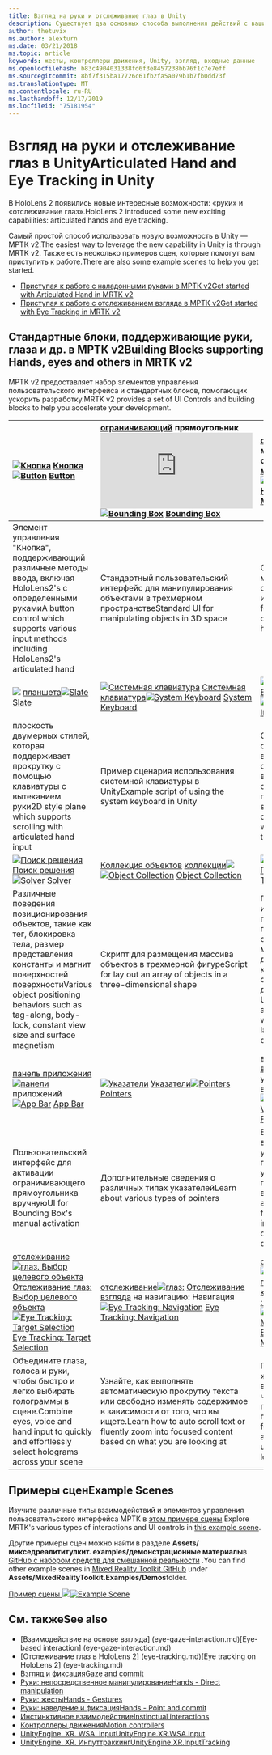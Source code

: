 ```yaml
---
title: Взгляд на руки и отслеживание глаз в Unity
description: Существует два основных способа выполнения действий с вашим взглядом в Unity, жестами и контроллерами движения.
author: thetuvix
ms.author: alexturn
ms.date: 03/21/2018
ms.topic: article
keywords: жесты, контроллеры движения, Unity, взгляд, входные данные
ms.openlocfilehash: b83c4904031338fd6f3e8457238bb76f1c7e7eff
ms.sourcegitcommit: 8bf7f315ba17726c61fb2fa5a079b1b7fb0dd73f
ms.translationtype: MT
ms.contentlocale: ru-RU
ms.lasthandoff: 12/17/2019
ms.locfileid: "75181954"
---
```

# <a name="articulated-hand-and-eye-tracking-in-unity"></a><span data-ttu-id="cbdec-104">Взгляд на руки и отслеживание глаз в Unity</span><span class="sxs-lookup"><span data-stu-id="cbdec-104">Articulated Hand and Eye Tracking in Unity</span></span>

<span data-ttu-id="cbdec-105">В HoloLens 2 появились новые интересные возможности: «руки» и «отслеживание глаз».</span><span class="sxs-lookup"><span data-stu-id="cbdec-105">HoloLens 2 introduced some new exciting capabilities: articulated hands and eye tracking.</span></span>

<span data-ttu-id="cbdec-106">Самый простой способ использовать новую возможность в Unity — МРТК v2.</span><span class="sxs-lookup"><span data-stu-id="cbdec-106">The easiest way to leverage the new capability in Unity is through MRTK v2.</span></span> <span data-ttu-id="cbdec-107">Также есть несколько примеров сцен, которые помогут вам приступить к работе.</span><span class="sxs-lookup"><span data-stu-id="cbdec-107">There are also some example scenes to help you get started.</span></span>

* [<span data-ttu-id="cbdec-108">Приступая к работе с наладонными руками в МРТК v2</span><span class="sxs-lookup"><span data-stu-id="cbdec-108">Get started with Articulated Hand  in MRTK v2</span></span>](https://microsoft.github.io/MixedRealityToolkit-Unity/Documentation/Input/HandTracking.html)
* [<span data-ttu-id="cbdec-109">Приступая к работе с отслеживанием взгляда в МРТК v2</span><span class="sxs-lookup"><span data-stu-id="cbdec-109">Get started with Eye Tracking in MRTK v2</span></span>](https://microsoft.github.io/MixedRealityToolkit-Unity/Documentation/EyeTracking/EyeTracking_Main.html)

## <a name="building-blocks-supporting-hands-eyes-and-others-in-mrtk-v2"></a><span data-ttu-id="cbdec-110">Стандартные блоки, поддерживающие руки, глаза и др. в МРТК v2</span><span class="sxs-lookup"><span data-stu-id="cbdec-110">Building Blocks supporting Hands, eyes and others in MRTK v2</span></span>

<span data-ttu-id="cbdec-111">МРТК v2 предоставляет набор элементов управления пользовательского интерфейса и стандартных блоков, помогающих ускорить разработку.</span><span class="sxs-lookup"><span data-stu-id="cbdec-111">MRTK v2 provides a set of UI Controls and building blocks to help you accelerate your development.</span></span>

|  <span data-ttu-id="cbdec-112">[![Кнопка](images/MRTK_Button_Main.png)](https://microsoft.github.io/MixedRealityToolkit-Unity/Documentation/README_Button.html) [Кнопка](https://microsoft.github.io/MixedRealityToolkit-Unity/Documentation/README_Button.html)</span><span class="sxs-lookup"><span data-stu-id="cbdec-112">[![Button](images/MRTK_Button_Main.png)](https://microsoft.github.io/MixedRealityToolkit-Unity/Documentation/README_Button.html) [Button](https://microsoft.github.io/MixedRealityToolkit-Unity/Documentation/README_Button.html)</span></span> | <span data-ttu-id="cbdec-113">[ограничивающий](https://microsoft.github.io/MixedRealityToolkit-Unity/Documentation/README_BoundingBox.html) прямоугольник![ограничивающего [прямоугольника](images/MRTK_BoundingBox_Main.png)](https://microsoft.github.io/MixedRealityToolkit-Unity/Documentation/README_BoundingBox.html)</span><span class="sxs-lookup"><span data-stu-id="cbdec-113">[![Bounding Box](images/MRTK_BoundingBox_Main.png)](https://microsoft.github.io/MixedRealityToolkit-Unity/Documentation/README_BoundingBox.html) [Bounding Box](https://microsoft.github.io/MixedRealityToolkit-Unity/Documentation/README_BoundingBox.html)</span></span> | <span data-ttu-id="cbdec-114">[обработчик](https://microsoft.github.io/MixedRealityToolkit-Unity/Documentation/README_ManipulationHandler.html) манипуляций обработчика [манипуляций с![](images/MRTK_Manipulation_Main.png)](https://microsoft.github.io/MixedRealityToolkit-Unity/Documentation/README_ManipulationHandler.html)</span><span class="sxs-lookup"><span data-stu-id="cbdec-114">[![Manipulation Handler](images/MRTK_Manipulation_Main.png)](https://microsoft.github.io/MixedRealityToolkit-Unity/Documentation/README_ManipulationHandler.html) [Manipulation Handler](https://microsoft.github.io/MixedRealityToolkit-Unity/Documentation/README_ManipulationHandler.html)</span></span> |
|:--- | :--- | :--- |
| <span data-ttu-id="cbdec-115">Элемент управления "Кнопка", поддерживающий различные методы ввода, включая HoloLens2's с определенными руками</span><span class="sxs-lookup"><span data-stu-id="cbdec-115">A button control which supports various input methods including HoloLens2's articulated hand</span></span> | <span data-ttu-id="cbdec-116">Стандартный пользовательский интерфейс для манипулирования объектами в трехмерном пространстве</span><span class="sxs-lookup"><span data-stu-id="cbdec-116">Standard UI for manipulating objects in 3D space</span></span> | <span data-ttu-id="cbdec-117">Скрипт для манипулирования объектами с одной или двумя руки</span><span class="sxs-lookup"><span data-stu-id="cbdec-117">Script for manipulating objects with one or two hands</span></span> |
|  <span data-ttu-id="cbdec-118">[![](images/MRTK_Slate_Main.png)](https://microsoft.github.io/MixedRealityToolkit-Unity/Documentation/README_Slate.html) [планшета](https://microsoft.github.io/MixedRealityToolkit-Unity/Documentation/README_Slate.html)</span><span class="sxs-lookup"><span data-stu-id="cbdec-118">[![Slate](images/MRTK_Slate_Main.png)](https://microsoft.github.io/MixedRealityToolkit-Unity/Documentation/README_Slate.html) [Slate](https://microsoft.github.io/MixedRealityToolkit-Unity/Documentation/README_Slate.html)</span></span> | <span data-ttu-id="cbdec-119">[![Системная клавиатура](images/MRTK_SystemKeyboard_Main.png)](https://microsoft.github.io/MixedRealityToolkit-Unity/Documentation/README_SystemKeyboard.html) [Системная клавиатура](https://microsoft.github.io/MixedRealityToolkit-Unity/Documentation/README_SystemKeyboard.html)</span><span class="sxs-lookup"><span data-stu-id="cbdec-119">[![System Keyboard](images/MRTK_SystemKeyboard_Main.png)](https://microsoft.github.io/MixedRealityToolkit-Unity/Documentation/README_SystemKeyboard.html) [System Keyboard](https://microsoft.github.io/MixedRealityToolkit-Unity/Documentation/README_SystemKeyboard.html)</span></span> | <span data-ttu-id="cbdec-120">[![Взаимодействие](images/InteractableExamples.png)](https://microsoft.github.io/MixedRealityToolkit-Unity/Documentation/README_Interactable.html) [Взаимодействие](https://microsoft.github.io/MixedRealityToolkit-Unity/Documentation/README_Interactable.html)</span><span class="sxs-lookup"><span data-stu-id="cbdec-120">[![Interactable](images/InteractableExamples.png)](https://microsoft.github.io/MixedRealityToolkit-Unity/Documentation/README_Interactable.html) [Interactable](https://microsoft.github.io/MixedRealityToolkit-Unity/Documentation/README_Interactable.html)</span></span> |
| <span data-ttu-id="cbdec-121">плоскость двумерных стилей, которая поддерживает прокрутку с помощью клавиатуры с вытеканием руки</span><span class="sxs-lookup"><span data-stu-id="cbdec-121">2D style plane which supports scrolling with articulated hand input</span></span> | <span data-ttu-id="cbdec-122">Пример сценария использования системной клавиатуры в Unity</span><span class="sxs-lookup"><span data-stu-id="cbdec-122">Example script of using the system keyboard in Unity</span></span>  | <span data-ttu-id="cbdec-123">Скрипт, обеспечивающий взаимодействие объектов с визуальными состояниями и поддержкой тем</span><span class="sxs-lookup"><span data-stu-id="cbdec-123">A script for making objects interactable with visual states and theme support</span></span> |
|  <span data-ttu-id="cbdec-124">[![Поиск решения](images/MRTK_Solver_Main.png)](https://microsoft.github.io/MixedRealityToolkit-Unity/Documentation/README_Solver.html) [Поиск решения](https://microsoft.github.io/MixedRealityToolkit-Unity/Documentation/README_Solver.html)</span><span class="sxs-lookup"><span data-stu-id="cbdec-124">[![Solver](images/MRTK_Solver_Main.png)](https://microsoft.github.io/MixedRealityToolkit-Unity/Documentation/README_Solver.html) [Solver](https://microsoft.github.io/MixedRealityToolkit-Unity/Documentation/README_Solver.html)</span></span> | <span data-ttu-id="cbdec-125">[Коллекция объектов](https://microsoft.github.io/MixedRealityToolkit-Unity/Documentation/README_ManipulationHandler.html) [коллекции![](images/MRTK_ObjectCollection_Main.png)](https://microsoft.github.io/MixedRealityToolkit-Unity/Documentation/README_ManipulationHandler.html)</span><span class="sxs-lookup"><span data-stu-id="cbdec-125">[![Object Collection](images/MRTK_ObjectCollection_Main.png)](https://microsoft.github.io/MixedRealityToolkit-Unity/Documentation/README_ManipulationHandler.html) [Object Collection](https://microsoft.github.io/MixedRealityToolkit-Unity/Documentation/README_ManipulationHandler.html)</span></span> | <span data-ttu-id="cbdec-126">[![Подсказка](images/MRTK_Tooltip_Main.png)](https://microsoft.github.io/MixedRealityToolkit-Unity/Documentation/README_Tooltip.html) [Подсказка](https://microsoft.github.io/MixedRealityToolkit-Unity/Documentation/README_Tooltip.html)</span><span class="sxs-lookup"><span data-stu-id="cbdec-126">[![Tooltip](images/MRTK_Tooltip_Main.png)](https://microsoft.github.io/MixedRealityToolkit-Unity/Documentation/README_Tooltip.html) [Tooltip](https://microsoft.github.io/MixedRealityToolkit-Unity/Documentation/README_Tooltip.html)</span></span> |
| <span data-ttu-id="cbdec-127">Различные поведения позиционирования объектов, такие как тег, блокировка тела, размер представления константы и магнит поверхностей поверхности</span><span class="sxs-lookup"><span data-stu-id="cbdec-127">Various object positioning behaviors such as tag-along, body-lock, constant view size and surface magnetism</span></span> | <span data-ttu-id="cbdec-128">Скрипт для размещения массива объектов в трехмерной фигуре</span><span class="sxs-lookup"><span data-stu-id="cbdec-128">Script for lay out an array of objects in a three-dimensional shape</span></span> | <span data-ttu-id="cbdec-129">Пользовательский интерфейс заметки с гибкой системой привязки и сведениями, который можно использовать для пометки контроллеров и объектов движения.</span><span class="sxs-lookup"><span data-stu-id="cbdec-129">Annotation UI with flexible anchor/pivot system which can be used for labeling motion controllers and object.</span></span> |
|  <span data-ttu-id="cbdec-130">[панель приложения](https://microsoft.github.io/MixedRealityToolkit-Unity/Documentation/README_AppBar.html) [![панели](images/MRTK_AppBar_Main.png)](https://microsoft.github.io/MixedRealityToolkit-Unity/Documentation/README_AppBar.html) приложений</span><span class="sxs-lookup"><span data-stu-id="cbdec-130">[![App Bar](images/MRTK_AppBar_Main.png)](https://microsoft.github.io/MixedRealityToolkit-Unity/Documentation/README_AppBar.html) [App Bar](https://microsoft.github.io/MixedRealityToolkit-Unity/Documentation/README_AppBar.html)</span></span> | <span data-ttu-id="cbdec-131">[![Указатели](images/MRTK_Pointer_Main.png)](https://microsoft.github.io/MixedRealityToolkit-Unity/Documentation/Input/Pointers.html) [Указатели](https://microsoft.github.io/MixedRealityToolkit-Unity/Documentation/Input/Pointers.html)</span><span class="sxs-lookup"><span data-stu-id="cbdec-131">[![Pointers](images/MRTK_Pointer_Main.png)](https://microsoft.github.io/MixedRealityToolkit-Unity/Documentation/Input/Pointers.html) [Pointers](https://microsoft.github.io/MixedRealityToolkit-Unity/Documentation/Input/Pointers.html)</span></span> | <span data-ttu-id="cbdec-132">[высоко![ная](images/MRTK_FingertipVisualization_Main.png)](https://microsoft.github.io/MixedRealityToolkit-Unity/Documentation/README_FingertipVisualization.html) [визуализация](https://microsoft.github.io/MixedRealityToolkit-Unity/Documentation/README_FingertipVisualization.html) с удобное для визуализации</span><span class="sxs-lookup"><span data-stu-id="cbdec-132">[![Fingertip Visualization](images/MRTK_FingertipVisualization_Main.png)](https://microsoft.github.io/MixedRealityToolkit-Unity/Documentation/README_FingertipVisualization.html) [Fingertip Visualization](https://microsoft.github.io/MixedRealityToolkit-Unity/Documentation/README_FingertipVisualization.html)</span></span> |
| <span data-ttu-id="cbdec-133">Пользовательский интерфейс для активации ограничивающего прямоугольника вручную</span><span class="sxs-lookup"><span data-stu-id="cbdec-133">UI for Bounding Box's manual activation</span></span> | <span data-ttu-id="cbdec-134">Дополнительные сведения о различных типах указателей</span><span class="sxs-lookup"><span data-stu-id="cbdec-134">Learn about various types of pointers</span></span> | <span data-ttu-id="cbdec-135">Визуальное взаимодействие с учетом того, что повышает уверенность в прямом взаимодействии</span><span class="sxs-lookup"><span data-stu-id="cbdec-135">Visual affordance on the fingertip which improves the confidence for the direct interaction</span></span> |
|  <span data-ttu-id="cbdec-136">[отслеживание![глаз. Выбор целевого объекта](images/mrtk_et_targetselect.png)](https://microsoft.github.io/MixedRealityToolkit-Unity/Documentation/EyeTracking/EyeTracking_TargetSelection.html) [Отслеживание глаз: Выбор целевого объекта](https://microsoft.github.io/MixedRealityToolkit-Unity/Documentation/EyeTracking/EyeTracking_TargetSelection.html)</span><span class="sxs-lookup"><span data-stu-id="cbdec-136">[![Eye Tracking: Target Selection](images/mrtk_et_targetselect.png)](https://microsoft.github.io/MixedRealityToolkit-Unity/Documentation/EyeTracking/EyeTracking_TargetSelection.html) [Eye Tracking: Target Selection](https://microsoft.github.io/MixedRealityToolkit-Unity/Documentation/EyeTracking/EyeTracking_TargetSelection.html)</span></span> | <span data-ttu-id="cbdec-137">[отслеживание![глаз:](images/mrtk_et_navigation.png)](https://microsoft.github.io/MixedRealityToolkit-Unity/Documentation/EyeTracking/EyeTracking_Navigation.html) [Отслеживание взгляда](https://microsoft.github.io/MixedRealityToolkit-Unity/Documentation/EyeTracking/EyeTracking_Navigation.html) на навигацию: Навигация</span><span class="sxs-lookup"><span data-stu-id="cbdec-137">[![Eye Tracking: Navigation](images/mrtk_et_navigation.png)](https://microsoft.github.io/MixedRealityToolkit-Unity/Documentation/EyeTracking/EyeTracking_Navigation.html) [Eye Tracking: Navigation](https://microsoft.github.io/MixedRealityToolkit-Unity/Documentation/EyeTracking/EyeTracking_Navigation.html)</span></span> | <span data-ttu-id="cbdec-138">[отслеживание![глаз: отслеживание глаз на тепловой карте](images/mrtk_et_heatmaps.png)](https://microsoft.github.io/MixedRealityToolkit-Unity/Documentation/EyeTracking/EyeTracking_Visualization.html) [: тепловая схема](https://microsoft.github.io/MixedRealityToolkit-Unity/Documentation/EyeTracking/EyeTracking_Visualization.html)</span><span class="sxs-lookup"><span data-stu-id="cbdec-138">[![Eye Tracking: Heat Map](images/mrtk_et_heatmaps.png)](https://microsoft.github.io/MixedRealityToolkit-Unity/Documentation/EyeTracking/EyeTracking_Visualization.html) [Eye Tracking: Heat Map](https://microsoft.github.io/MixedRealityToolkit-Unity/Documentation/EyeTracking/EyeTracking_Visualization.html)</span></span> |
| <span data-ttu-id="cbdec-139">Объедините глаза, голоса и руки, чтобы быстро и легко выбирать голограммы в сцене.</span><span class="sxs-lookup"><span data-stu-id="cbdec-139">Combine eyes, voice and hand input to quickly and effortlessly select holograms across your scene</span></span> | <span data-ttu-id="cbdec-140">Узнайте, как выполнять автоматическую прокрутку текста или свободно изменять содержимое в зависимости от того, что вы ищете.</span><span class="sxs-lookup"><span data-stu-id="cbdec-140">Learn how to auto scroll text or fluently zoom into focused content based on what you are looking at</span></span>| <span data-ttu-id="cbdec-141">Примеры ведения журнала, загрузки и визуализации того, что пользователи просматривают в приложении</span><span class="sxs-lookup"><span data-stu-id="cbdec-141">Examples for logging, loading and visualizing what users have been looking at in your app</span></span> |

## <a name="example-scenes"></a><span data-ttu-id="cbdec-142">Примеры сцен</span><span class="sxs-lookup"><span data-stu-id="cbdec-142">Example Scenes</span></span>

<span data-ttu-id="cbdec-143">Изучите различные типы взаимодействий и элементов управления пользовательского интерфейса МРТК в [этом примере сцены](https://microsoft.github.io/MixedRealityToolkit-Unity/Documentation/README_HandInteractionExamples.html).</span><span class="sxs-lookup"><span data-stu-id="cbdec-143">Explore MRTK's various types of interactions and UI controls in [this example scene](https://microsoft.github.io/MixedRealityToolkit-Unity/Documentation/README_HandInteractionExamples.html).</span></span>

<span data-ttu-id="cbdec-144">Другие примеры сцен можно найти в разделе **Assets/микседреалититулкит. examples/демонстрационные материалы**в [GitHub с набором средств для смешанной реальности](https://github.com/Microsoft/MixedRealityToolkit-Unity) .</span><span class="sxs-lookup"><span data-stu-id="cbdec-144">You can find  other example scenes in [Mixed Reality Toolkit GitHub](https://github.com/Microsoft/MixedRealityToolkit-Unity) under **Assets/MixedRealityToolkit.Examples/Demos**folder.</span></span>

<span data-ttu-id="cbdec-145">[Пример сцены ![](images/MRTK_Examples.png)](https://microsoft.github.io/MixedRealityToolkit-Unity/Documentation/README_HandInteractionExamples.html)</span><span class="sxs-lookup"><span data-stu-id="cbdec-145">[![Example Scene](images/MRTK_Examples.png)](https://microsoft.github.io/MixedRealityToolkit-Unity/Documentation/README_HandInteractionExamples.html)</span></span>

## <a name="see-also"></a><span data-ttu-id="cbdec-146">См. также</span><span class="sxs-lookup"><span data-stu-id="cbdec-146">See also</span></span>

* <span data-ttu-id="cbdec-147">[Взаимодействие на основе взгляда] (eye-gaze-interaction.md)</span><span class="sxs-lookup"><span data-stu-id="cbdec-147">[Eye-based interaction] (eye-gaze-interaction.md)</span></span>
* <span data-ttu-id="cbdec-148">[Отслеживание глаз в HoloLens 2] (eye-tracking.md)</span><span class="sxs-lookup"><span data-stu-id="cbdec-148">[Eye tracking on HoloLens 2] (eye-tracking.md)</span></span>
* [<span data-ttu-id="cbdec-149">Взгляд и фиксация</span><span class="sxs-lookup"><span data-stu-id="cbdec-149">Gaze and commit</span></span>](gaze-and-commit.md)
* [<span data-ttu-id="cbdec-150">Руки: непосредственное манипулирование</span><span class="sxs-lookup"><span data-stu-id="cbdec-150">Hands - Direct manipulation</span></span>](direct-manipulation.md)
* [<span data-ttu-id="cbdec-151">Руки: жесты</span><span class="sxs-lookup"><span data-stu-id="cbdec-151">Hands - Gestures</span></span>](gaze-and-commit.md#composite-gestures)
* [<span data-ttu-id="cbdec-152">Руки: наведение и фиксация</span><span class="sxs-lookup"><span data-stu-id="cbdec-152">Hands - Point and commit</span></span>](point-and-commit.md)
* [<span data-ttu-id="cbdec-153">Инстинктивное взаимодействие</span><span class="sxs-lookup"><span data-stu-id="cbdec-153">Instinctual interactions</span></span>](interaction-fundamentals.md)
* [<span data-ttu-id="cbdec-154">Контроллеры движения</span><span class="sxs-lookup"><span data-stu-id="cbdec-154">Motion controllers</span></span>](motion-controllers.md)
* [<span data-ttu-id="cbdec-155">UnityEngine. XR. WSA. input</span><span class="sxs-lookup"><span data-stu-id="cbdec-155">UnityEngine.XR.WSA.Input</span></span>](https://docs.unity3d.com/ScriptReference/XR.WSA.Input.InteractionManager.html)
* [<span data-ttu-id="cbdec-156">UnityEngine. XR. Инпуттраккинг</span><span class="sxs-lookup"><span data-stu-id="cbdec-156">UnityEngine.XR.InputTracking</span></span>](https://docs.unity3d.com/ScriptReference/XR.InputTracking.html)
